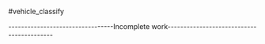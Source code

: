 #vehicle_classify

---------------------------------Incomplete work------------------------------------------
